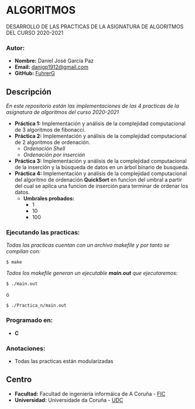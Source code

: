 # ALGORITMOS
DESARROLLO DE LAS PRACTICAS DE LA ASIGNATURA DE ALGORITMOS DEL CURSO 2020-2021

### Autor:
* **Nombre:** Daniel José García Paz
* **Email:** danigp1912@gmail.com
* **GitHub:** [FuhrerG](https://github.com/FuhrerG/)

## Descripción
_En este repositorio están las implementaciones de las 4 practicas de la asignatura de algoritmos del curso 2020-2021_

* **Práctica 1:** Implementación y análisis de la complejidad computacional de 3 algoritmos de fibonacci.
* **Práctica 2:** Implementación y análisis de la complejidad computacional de 2 algoritmos de ordenación.
	* _Ordenación Shell_
	* _Ordenación por inserción_
* **Práctica 3:** Implementación y análisis de la complejidad computacional de la inserción y la búsqueda de datos en un árbol binario de busqueda.
* **Práctica 4:** Implementación y análisis de la complejidad computacional del algoritmo de ordenación **QuickSort** en funcion del umbral a partir del cual se aplica una funcion de inserción para terminar de ordenar los datos.
	* **Umbrales probados:**
		* 1
		* 10
		* 100
### Ejecutando las practicas:
_Todas las practicas cuentan con un archivo makefile y por tanto se compilan con:_
```
$ make
```
_Todos los makefile generan un ejecutable **main.out** que ejecutaremos:_
```
$ ./main.out
```
ó
```
$ ./Practica_n/main.out
```
### Programado en:
* **C**

### Anotaciones:
* Todas las practicas están modularizadas

## Centro
* **Facultad:** Facultad de ingeniería informáica de A Coruña - [FIC](https://www.fic.udc.es/)
* **Universidad:** Universidade da Coruña - [UDC](https://www.udc.es/)
